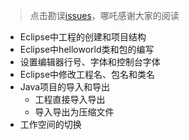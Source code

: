 > 点击勘误[issues](https://github.com/webVueBlog/learn-web/issues)，哪吒感谢大家的阅读

- Eclipse中工程的创建和项目结构
- Eclipse中helloworld类和包的编写
- 设置编辑器行号、字体和控制台字体
- Eclipse中修改工程名、包名和类名
- Java项目的导入和导出
  - 工程直接导入导出
  - 导入导出为压缩文件
- 工作空间的切换
